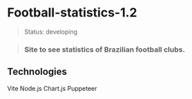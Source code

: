 # Football-statistics-1.2

> Status: developing

>### Site to see statistics of Brazilian football clubs.</h3>

## Technologies

<table>
Vite
Node.js
Chart.js
Puppeteer
</table>
